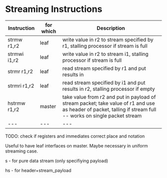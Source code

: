 # Streaming Instructions

| Instruction | for which | Description |
|---|---|---|
|  strmw r1,r2  | leaf | write value in r2 to stream specified by r1, stalling processor if stream is full |
|  strmwi i1,r2  | leaf | write value in r2 to stream i1, stalling processor if stream is full |
|  strmr  r1,r2  | leaf | read stream specified by r1 and put results in |r2, stalling processor if empy |
|  strmri  r1,r2  | leaf | read stream specified by i1 and put results in r2, stalling processor if empty |
|  hstrmw r1,r2  | master | take value from r2 and put in payload of stream packet; take value of r1 and use as header of packet, talling if stream full -- works on single packet stream|
|---|---|---|
 
 TODO: check if registers and immediates correct place and notation

Useful to have leaf interfaces on master.  Maybe necessary in uniform
streaming case.


s - for pure data stream (only specifiying payload)

hs - for header+stream_payload 
